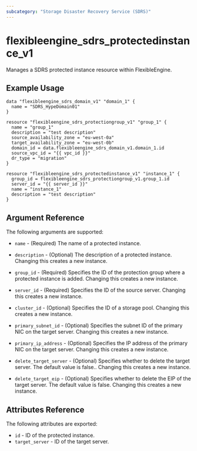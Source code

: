```yaml
---
subcategory: "Storage Disaster Recovery Service (SDRS)"
---
```


# flexibleengine_sdrs_protectedinstance_v1

Manages a SDRS protected instance resource within FlexibleEngine.

## Example Usage

```hcl
data "flexibleengine_sdrs_domain_v1" "domain_1" {
  name = "SDRS_HypeDomain01"
}

resource "flexibleengine_sdrs_protectiongroup_v1" "group_1" {
  name = "group_1"
  description = "test description"
  source_availability_zone = "eu-west-0a"
  target_availability_zone = "eu-west-0b"
  domain_id = data.flexibleengine_sdrs_domain_v1.domain_1.id
  source_vpc_id = "{{ vpc_id }}"
  dr_type = "migration"
}

resource "flexibleengine_sdrs_protectedinstance_v1" "instance_1" {
  group_id = flexibleengine_sdrs_protectiongroup_v1.group_1.id
  server_id = "{{ server_id }}"
  name = "instance_1"
  description = "test description"
}

```

## Argument Reference

The following arguments are supported:

* `name` - (Required) The name of a protected instance.

* `description` - (Optional) The description of a protected instance. Changing this creates a new instance.

* `group_id` - (Required) Specifies the ID of the protection group where a protected instance is added. Changing this creates a new instance.

* `server_id` - (Required) Specifies the ID of the source server. Changing this creates a new instance.

* `cluster_id` - (Optional) Specifies the ID of a storage pool. Changing this creates a new instance.

* `primary_subnet_id` - (Optional) Specifies the subnet ID of the primary NIC on the target server. Changing this creates a new instance.

* `primary_ip_address` - (Optional) Specifies the IP address of the primary NIC on the target server. Changing this creates a new instance.

* `delete_target_server` - (Optional) Specifies whether to delete the target server. The default value is false.. Changing this creates a new instance.

* `delete_target_eip` - (Optional) Specifies whether to delete the EIP of the target server. The default value is false. Changing this creates a new instance.


## Attributes Reference

The following attributes are exported:

* `id` -  ID of the protected instance.
* `target_server` -  ID of the target server.
